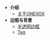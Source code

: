 - **介绍**
	- [关于ONEXOX](/introduce.md?v=1)
- **边框与背景**
	- [半透明边框](/translucent-borders.md)
	- [Tag](/tag.md)
	<!-- - [掘金沸点点赞效果](hotspot-like) -->
